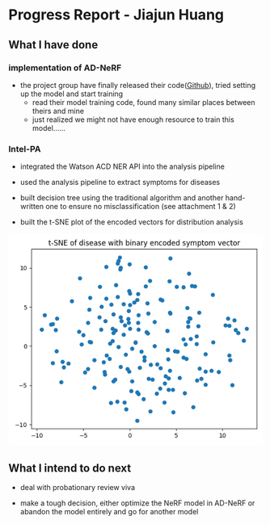 # Progress Report - Jiajun Huang

## What I have done

### implementation of AD-NeRF

* the project group have finally released their code([Github](https://github.com/YudongGuo/AD-NeRF)), tried setting up the model and start training
    * read their model training code, found many similar places between theirs and mine
    * just realized we might not have enough resource to train this model......

### Intel-PA

* integrated the Watson ACD NER API into the analysis pipeline

* used the analysis pipeline to extract symptoms for diseases

* built decision tree using the traditional algorithm and another hand-written one to ensure no misclassification (see attachment 1 & 2)

* built the t-SNE plot of the encoded vectors for distribution analysis

![](./2021-07-08_jiajun_progress_attachment_3.png)


## What I intend to do next

* deal with probationary review viva

* make a tough decision, either optimize the NeRF model in AD-NeRF or abandon the model entirely and go for another model